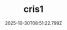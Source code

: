 ---
title: "cris1"
description: ""
image: "/uploads/photos/1761814282798-cris1.webp"
display: "/uploads/photos/1761814282798-cris1-display.webp"
thumbnail: "/uploads/photos/1761814282798-cris1-thumb.webp"
width: 3024
height: 4032
featured: false
date: 2025-10-30T08:51:22.799Z
order: 0
---
